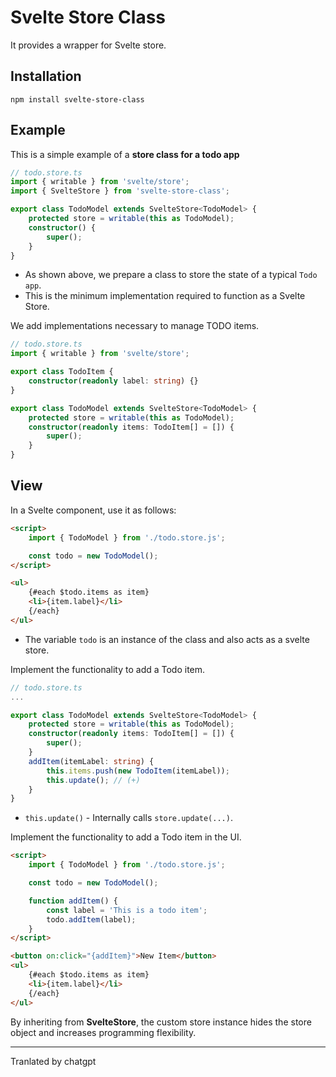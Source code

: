 # Svelte Store Class

It provides a wrapper for Svelte store.

## Installation

```
npm install svelte-store-class
```

## Example

This is a simple example of a **store class for a todo app**

```typescript
// todo.store.ts
import { writable } from 'svelte/store';
import { SvelteStore } from 'svelte-store-class';

export class TodoModel extends SvelteStore<TodoModel> {
	protected store = writable(this as TodoModel);
	constructor() {
		super();
	}
}
```

- As shown above, we prepare a class to store the state of a typical `Todo app`.
- This is the minimum implementation required to function as a Svelte Store.

We add implementations necessary to manage TODO items.

```typescript
// todo.store.ts
import { writable } from 'svelte/store';

export class TodoItem {
	constructor(readonly label: string) {}
}

export class TodoModel extends SvelteStore<TodoModel> {
	protected store = writable(this as TodoModel);
	constructor(readonly items: TodoItem[] = []) {
		super();
	}
}
```

## View

In a Svelte component, use it as follows:

```html
<script>
	import { TodoModel } from './todo.store.js';

	const todo = new TodoModel();
</script>

<ul>
	{#each $todo.items as item}
	<li>{item.label}</li>
	{/each}
</ul>
```

- The variable `todo` is an instance of the class and also acts as a svelte store.

Implement the functionality to add a Todo item.

```typescript
// todo.store.ts
...

export class TodoModel extends SvelteStore<TodoModel> {
	protected store = writable(this as TodoModel);
	constructor(readonly items: TodoItem[] = []) {
		super();
	}
	addItem(itemLabel: string) {
		this.items.push(new TodoItem(itemLabel));
		this.update(); // (+)
	}
}
```

- `this.update()` - Internally calls `store.update(...)`.

Implement the functionality to add a Todo item in the UI.

```html
<script>
	import { TodoModel } from './todo.store.js';

	const todo = new TodoModel();

	function addItem() {
		const label = 'This is a todo item';
		todo.addItem(label);
	}
</script>

<button on:click="{addItem}">New Item</button>
<ul>
	{#each $todo.items as item}
	<li>{item.label}</li>
	{/each}
</ul>
```

By inheriting from **SvelteStore**, the custom store instance hides the store object and increases programming flexibility.

---

Tranlated by chatgpt
